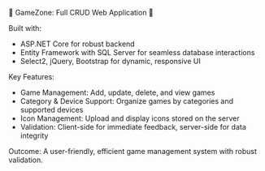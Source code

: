 🚀 GameZone: Full CRUD Web Application 🚀

Built with:
- ASP.NET Core for robust backend
- Entity Framework with SQL Server for seamless database interactions
- Select2, jQuery, Bootstrap for dynamic, responsive UI

 Key Features:
- Game Management: Add, update, delete, and view games
- Category & Device Support: Organize games by categories and supported devices
- Icon Management: Upload and display icons stored on the server
- Validation: Client-side for immediate feedback, server-side for data integrity

Outcome:
A user-friendly, efficient game management system with robust validation.
